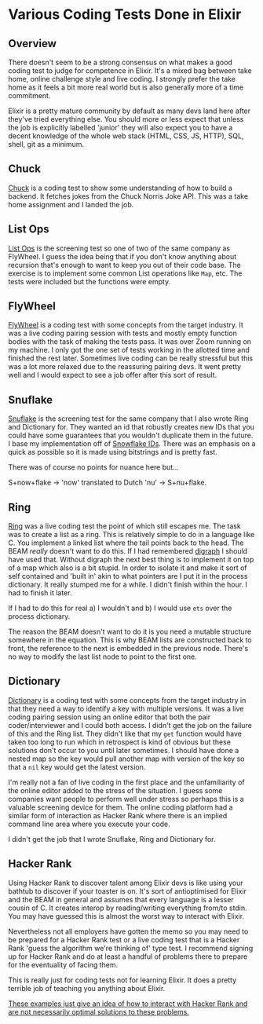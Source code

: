 # Various Coding Tests Done in Elixir

## Overview

There doesn't seem to be a strong consensus on what makes a good coding test to judge for competence in Elixir. It's a mixed bag between take home, online challenge style and live coding. I strongly prefer the take home as it feels a bit more real world but is also generally more of a time commitment.

Elixir is a pretty mature community by default as many devs land here after they've tried everything else. You should more or less expect that unless the job is explicitly labelled 'junior' they will also expect you to have a decent knowledge of the whole web stack (HTML, CSS, JS, HTTP), SQL, shell, git as a minimum.

## Chuck

[Chuck](https://github.com/GenericJam/chuck) is a coding test to show some understanding of how to build a backend. It fetches jokes from the Chuck Norris Joke API. This was a take home assignment and I landed the job.

## List Ops

[List Ops](https://github.com/GenericJam/list_ops) is the screening test so one of two of the same company as FlyWheel. I guess the idea being that if you don't know anything about recursion that's enough to want to keep you out of their code base. The exercise is to implement some common List operations like `Map`, etc. The tests were included but the functions were empty.

## FlyWheel

[FlyWheel](https://github.com/GenericJam/FlyWheel) is a coding test with some concepts from the target industry. It was a live coding pairing session with tests and mostly empty function bodies with the task of making the tests pass. It was over Zoom running on my machine. I only got the one set of tests working in the allotted time and finished the rest later. Sometimes live coding can be really stressful but this was a lot more relaxed due to the reassuring pairing devs. It went pretty well and I would expect to see a job offer after this sort of result.

## Snuflake 
[Snuflake](https://github.com/GenericJam/Snuflake) is the screening test for the same company that I also wrote Ring and Dictionary for. They wanted an id that robustly creates new IDs that you could have some guarantees that you wouldn't duplicate them in the future. I base my implementation off of [Snowflake IDs](https://en.wikipedia.org/wiki/Snowflake_ID). There was an emphasis on a quick as possible so it is made using bitstrings and is pretty fast.

There was of course no points for nuance here but...

S+now+flake -> 'now' translated to Dutch 'nu' -> S+nu+flake.

## Ring

[Ring](https://github.com/GenericJam/Ring) was a live coding test the point of which still escapes me. The task was to create a list as a ring. This is relatively simple to do in a language like C. You implement a linked list where the tail points back to the head. The BEAM _really_ doesn't want to do this. If I had remembered [digraph](https://erlang.org/doc/man/digraph.html) I should have used that. Without digraph the next best thing is to implement it on top of a map which also is a bit stupid. In order to isolate it and make it sort of self contained and 'built in' akin to what pointers are I put it in the process dictionary. It really stumped me for a while. I didn't finish within the hour. I had to finish it later.

If I had to do this for real a) I wouldn't and b) I would use `ets` over the process dictionary.

The reason the BEAM doesn't want to do it is you need a mutable structure somewhere in the equation. This is why BEAM lists are constructed back to front, the reference to the next is embedded in the previous node. There's no way to modify the last list node to point to the first one.

## Dictionary

[Dictionary](https://github.com/GenericJam/Dictionary) is a coding test with some concepts from the target industry in that they need a way to identify a key with multiple versions. It was a live coding pairing session using an online editor that both the pair coder/interviewer and I could both access. I didn't get the job on the failure of this and the Ring list. They didn't like that my `get` function would have taken too long to run which in retrospect is kind of obvious but these solutions don't occur to you until later sometimes. I should have done a nested map so the key would pull another map with version of the key so that a `nil` key would get the latest version.

I'm really not a fan of live coding in the first place and the unfamiliarity of the online editor added to the stress of the situation. I guess some companies want people to perform well under stress so perhaps this is a valuable screening device for them. The online coding platform had a similar form of interaction as Hacker Rank where there is an implied command line area where you execute your code.

I didn't get the job that I wrote Snuflake, Ring and Dictionary for.

## Hacker Rank

Using Hacker Rank to discover talent among Elixir devs is like using your bathtub to discover if your toaster is on. It's sort of antioptimised for Elixir and the BEAM in general and assumes that every language is a lesser cousin of C. It creates interop by reading/writing everything from/to stdin. You may have guessed this is almost the worst way to interact with Elixir.

Nevertheless not all employers have gotten the memo so you may need to be prepared for a Hacker Rank test or a live coding test that is a Hacker Rank 'guess the algorithm we're thinking of' type test. I recommend signing up for Hacker Rank and do at least a handful of problems there to prepare for the eventuality of facing them.

This is really just for coding tests not for learning Elixir. It does a pretty terrible job of teaching you anything about Elixir.

[These examples just give an idea of how to interact with Hacker Rank and are not necessarily optimal solutions to these problems.](https://github.com/GenericJam/HackerRank)
